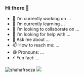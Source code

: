 ### Hi there 👋



- 🔭 I’m currently working on ...
- 🌱 I’m currently learning ...
- 👯 I’m looking to collaborate on ...
- 🤔 I’m looking for help with ...
- 💬 Ask me about ...
- 📫 How to reach me: ...
- 😄 Pronouns: ...
- ⚡ Fun fact: ...

<img src="https://camo.githubusercontent.com/e7d8aacadbb0cd1caca450b770412c0cb6641a15eff8277f81705366f68e8031/68747470733a2f2f6b6f6d617265762e636f6d2f67687076632f3f757365726e616d653d6e6f796169323734266c6162656c3d50726f66696c65253230766965777326636f6c6f723d306537356236267374796c653d666c6174" alt="shahafrseza" data-canonical-src="https://komarev.com/ghpvc/?username=shahafrseza&amp;label=Profile%20views&amp;color=0e75b6&amp;style=flat" style="max-width: 100%;">

<img src="https://github-readme-stats.vercel.app/api/top-langs?username=shahafrseza&layout=compact"/>
